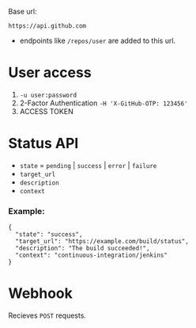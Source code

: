 
Base url:

```https://api.github.com```

- endpoints like ```/repos/user``` are added to this url.

# User access
1. ```-u user:password```
2. 2-Factor Authentication ```-H 'X-GitHub-OTP: 123456'```
3. ACCESS TOKEN


# Status API
- ```state``` = ```pending``` | ```success``` | ```error``` | ```failure```
- ```target_url```
- ```description```
- ```context```


### Example:
```
{
  "state": "success",
  "target_url": "https://example.com/build/status",
  "description": "The build succeeded!",
  "context": "continuous-integration/jenkins"
}
```


# Webhook
Recieves ```POST``` requests. 


